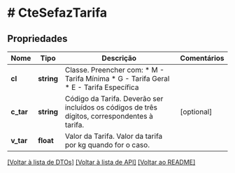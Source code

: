 # # CteSefazTarifa

## Propriedades

Nome | Tipo | Descrição | Comentários
------------ | ------------- | ------------- | -------------
**cl** | **string** | Classe.  Preencher com:  * M - Tarifa Mínima  * G - Tarifa Geral  * E - Tarifa Específica |
**c_tar** | **string** | Código da Tarifa.  Deverão ser incluídos os códigos de três dígitos, correspondentes à tarifa. | [optional]
**v_tar** | **float** | Valor da Tarifa.  Valor da tarifa por kg quando for o caso. |

[[Voltar à lista de DTOs]](../../README.md#models) [[Voltar à lista de API]](../../README.md#endpoints) [[Voltar ao README]](../../README.md)

